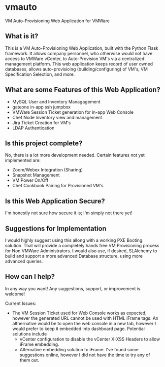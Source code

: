 # vmauto
VM Auto-Provisioning Web Application for VMWare

## What is it?
This is a VM Auto-Provisioning Web Application, built with the Python Flask framework.  It allows company personnel, who otherwise would
not have access to VMWare vCenter, to Auto-Provision VM's via a centralized management platform.  This web application keeps record of 
user owned databases, allows auto-provisioing (building/configuring) of VM's, VM Specification Selection, and more.

## What are some Features of this Web Application?
- MySQL User and Inventory Managagement
- gateone in-app ssh jumpbox
- VMWare Session Ticket generation for in-app Web Console 
- Chef Node Inventory view and management
- Jira Ticket Creation for VM's
- LDAP Authentication

## Is this project complete?
No, there is a lot more development needed.  Certain features not yet implemented are:
- Zoom/Webex Integration (Sharing)
- Snapshot Management
- VM Power On/Off
- Chef Cookbook Pairing for Provisioned VM's

## Is this Web Application Secure?
I'm honestly not sure how secure it is; I'm simply not there yet!

## Suggestions for Implementation
I would highly suggest using this allong with a working PXE Booting solution.  That will provide a completely hands free VM Provisioning
process for Non VMWare Administrators.  I would also use, if desired, SLAlchemy to build and support a more advanced Database structure, 
using more advanced queries.

## How can I help?
In any way you want!  Any suggestions, support, or improvement is welcome!

Current Issues:
- The VM Session Ticket used for Web Console works as expected, however the generated URL cannot be used with HTML iFrame tags.  An althernative would be to open the web console in a new tab, however I would prefer to keep it embedded into dashboard page.  Potential solutions include
  - vCenter configuration to disable the vCenter X-XSS Headers to allow iFrame embedding.
  - Alternative embedding solution to iFrame.  I've found some suggestions online, however I did not have the time to try any of them   out.
